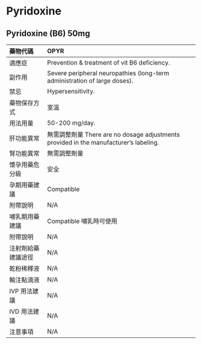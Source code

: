 # Pyridoxine

## Pyridoxine (B6) 50mg

| 藥物代碼           | OPYR                                                                                   |
|:-------------------|:---------------------------------------------------------------------------------------|
| 適應症             | Prevention & treatment of vit B6 deficiency.                                           |
| 副作用             | Severe peripheral neuropathies (long-term administration of large doses).              |
| 禁忌               | Hypersensitivity.                                                                      |
| 藥物保存方式       | 室溫                                                                                   |
| 用法用量           | 50-200 mg/day.                                                                         |
| 肝功能異常         | 無需調整劑量  There are no dosage adjustments provided in the manufacturer’s labeling. |
| 腎功能異常         | 無需調整劑量                                                                           |
| 懷孕用藥危分級     | 安全                                                                                   |
| 孕期用藥建議       | Compatible                                                                             |
| 附帶說明           | N/A                                                                                    |
| 哺乳期用藥建議     | Compatible 哺乳時可使用                                                                |
| 附帶說明           | N/A                                                                                    |
| 注射劑給藥建議途徑 | N/A                                                                                    |
| 乾粉稀釋液         | N/A                                                                                    |
| 輸注點滴液         | N/A                                                                                    |
| IVP 用法建議       | N/A                                                                                    |
| IVD 用法建議       | N/A                                                                                    |
| 注意事項           | N/A                                                                                    |

